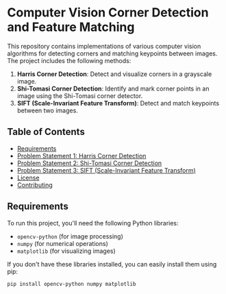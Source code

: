 # Computer Vision Corner Detection and Feature Matching

This repository contains implementations of various computer vision algorithms for detecting corners and matching keypoints between images. The project includes the following methods:

1. **Harris Corner Detection**: Detect and visualize corners in a grayscale image.
2. **Shi-Tomasi Corner Detection**: Identify and mark corner points in an image using the Shi-Tomasi corner detector.
3. **SIFT (Scale-Invariant Feature Transform)**: Detect and match keypoints between two images.

## Table of Contents

- [Requirements](#requirements)
- [Problem Statement 1: Harris Corner Detection](#problem-statement-1-harris-corner-detection)
- [Problem Statement 2: Shi-Tomasi Corner Detection](#problem-statement-2-shi-tomasi-corner-detection)
- [Problem Statement 3: SIFT (Scale-Invariant Feature Transform)](#problem-statement-3-sift-scale-invariant-feature-transform)
- [License](#license)
- [Contributing](#contributing)

## Requirements

To run this project, you'll need the following Python libraries:

- `opencv-python` (for image processing)
- `numpy` (for numerical operations)
- `matplotlib` (for visualizing images)

If you don't have these libraries installed, you can easily install them using pip:

```bash
pip install opencv-python numpy matplotlib
